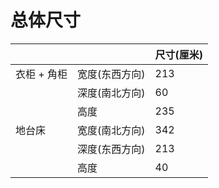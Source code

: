 # 总体尺寸
| | | 尺寸(厘米)|
|---|---|---|
|衣柜 + 角柜|宽度(东西方向) | 213 |
| | 深度(南北方向)| 60 |
|| 高度| 235|
|地台床|宽度(南北方向)| 342 |
| | 深度(东西方向)|213 |
| | 高度|40 |
